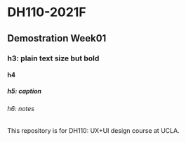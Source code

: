# DH110-2021F 

## Demostration Week01

### h3: plain text size but bold

#### h4

##### h5: caption

###### h6: notes

This repository is for DH110: UX+UI design course at UCLA.
